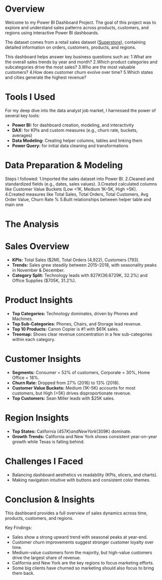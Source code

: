 # Overview

Welcome to my Power BI Dashboard Project.
The goal of this project was to explore and understand sales patterns across products, customers, and regions using interactive Power BI dashboards.

The dataset comes from a retail sales dataset ([Superstore](https://www.kaggle.com/datasets/vivek468/superstore-dataset-final)), containing detailed information on orders, customers, products, and regions.

This dashboard helps answer key business questions such as:
1.What are the overall sales trends by year and month?
2.Which product categories and subcategories drive the most sales?
3.Who are the most valuable customers?
4.How does customer churn evolve over time?
5.Which states and cities generate the highest revenue?

# Tools I Used

For my deep dive into the data analyst job market, I harnessed the power of several key tools:

- **Power BI:** for dashboard creation, modeling, and interactivity
- **DAX:** for KPIs and custom measures (e.g., churn rate, buckets, averages)
- **Data Modeling:** Creating helper columns, tables and linking them
- **Power Query:** for initial data cleaning and transformations

# Data Preparation & Modeling

Steps I followed:
1.Imported the sales dataset into Power BI.
2.Cleaned and standardized fields (e.g., dates, sales values).
3.Created calculated columns like Customer Value Buckets (Low <1K, Medium 1K–5K, High >5K).
4.Created measures like Total Sales, Total Orders, Total Customers, Avg Order Value, Churn Rate %
5.Built relationships between helper table and main one

# The Analysis 
# Sales Overview
- **KPIs:** Total Sales ($2M), Total Orders (4,922), Customers (793).
- **Trends:** Sales grew steadily between 2015–2018, with seasonality peaks in November & December.
- **Category Split:** Technology leads with $827K (36.6%), followed by Furniture ($729K, 32.2%) and Office Supplies ($705K, 31.2%).


# Product Insights
- **Top Categories:** Technology dominates, driven by Phones and Machines.
- **Top Sub-Categories:** Phones, Chairs, and Storage lead revenue.
- **Top 10 Products:** Canon Copier is #1 with $61K sales.
- **Treemap:** Shows clear revenue concentration in a few sub-categories within each category.

# Customer Insights
- **Segments:** Consumer = 52% of customers, Corporate = 30%, Home Office = 18%.
- **Churn Rate:** Dropped from 27% (2016) to 13% (2018).
- **Customer Value Buckets:** Medium (1K–5K) accounts for most customers, but High (>5K) drives disproportionate revenue.
- **Top Customers:** Sean Miller leads with $25K sales.

# Region Insights
- **Top States:** California ($457K) and New York ($309K) dominate.
- **Growth Trends:** California and New York shows consistent year-on-year growth while Texas is falling behind.

# Challenges I Faced
- Balancing dashboard aesthetics vs readability (KPIs, slicers, and charts).
- Making navigation intuitive with buttons and consistent color themes.
  
# Conclusion & Insights 
This dashboard provides a full overview of sales dynamics across time, products, customers, and regions.

Key Findings:
- Sales show a strong upward trend with seasonal peaks at year-end.
- Customer churn improvements suggest stronger customer loyalty over time.
- Medium-value customers form the majority, but high-value customers drive the largest share of revenue.
- California and New York are the key regions to focus marketing efforts.
- Some big clients have churned so marketing should also focus to bring them back.

